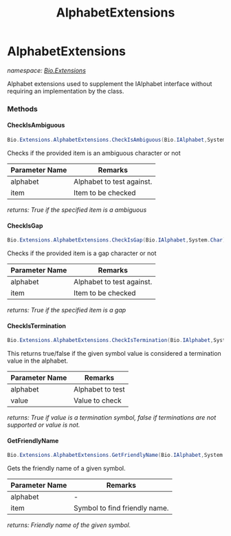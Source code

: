 ﻿---
title: AlphabetExtensions
---

# AlphabetExtensions
_namespace: [Bio.Extensions](N-Bio.Extensions.html)_

Alphabet extensions used to supplement the IAlphabet interface without
 requiring an implementation by the class.

### Methods

#### CheckIsAmbiguous
```csharp
Bio.Extensions.AlphabetExtensions.CheckIsAmbiguous(Bio.IAlphabet,System.Char)
```
Checks if the provided item is an ambiguous character or not

|Parameter Name|Remarks|
|--------------|-------|
|alphabet|Alphabet to test against.|
|item|Item to be checked|

_returns: True if the specified item is a ambiguous_

#### CheckIsGap
```csharp
Bio.Extensions.AlphabetExtensions.CheckIsGap(Bio.IAlphabet,System.Char)
```
Checks if the provided item is a gap character or not

|Parameter Name|Remarks|
|--------------|-------|
|alphabet|Alphabet to test against.|
|item|Item to be checked|

_returns: True if the specified item is a gap_

#### CheckIsTermination
```csharp
Bio.Extensions.AlphabetExtensions.CheckIsTermination(Bio.IAlphabet,System.Char)
```
This returns true/false if the given symbol value is considered a termination
 value in the alphabet.

|Parameter Name|Remarks|
|--------------|-------|
|alphabet|Alphabet to test|
|value|Value to check|

_returns: True if value is a termination symbol, false if terminations are not supported or value is not._

#### GetFriendlyName
```csharp
Bio.Extensions.AlphabetExtensions.GetFriendlyName(Bio.IAlphabet,System.Char)
```
Gets the friendly name of a given symbol.

|Parameter Name|Remarks|
|--------------|-------|
|alphabet|-|
|item|Symbol to find friendly name.|

_returns: Friendly name of the given symbol._




